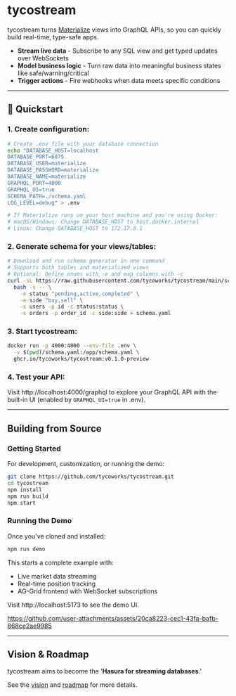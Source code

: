 # tycostream

tycostream turns [Materialize](https://materialize.com/) views into GraphQL APIs, so you can quickly build real-time, type-safe apps.

- **Stream live data** - Subscribe to any SQL view and get typed updates over WebSockets
- **Model business logic** - Turn raw data into meaningful business states like safe/warning/critical
- **Trigger actions** - Fire webhooks when data meets specific conditions

---

## 🏁 Quickstart

### 1. Create configuration:

```bash
# Create .env file with your database connection
echo "DATABASE_HOST=localhost
DATABASE_PORT=6875
DATABASE_USER=materialize
DATABASE_PASSWORD=materialize
DATABASE_NAME=materialize
GRAPHQL_PORT=4000
GRAPHQL_UI=true
SCHEMA_PATH=./schema.yaml
LOG_LEVEL=debug" > .env

# If Materialize runs on your host machine and you're using Docker:
# macOS/Windows: Change DATABASE_HOST to host.docker.internal
# Linux: Change DATABASE_HOST to 172.17.0.1
```

### 2. Generate schema for your views/tables:

```bash
# Download and run schema generator in one command
# Supports both tables and materialized views
# Optional: Define enums with -e and map columns with -c
curl -sL https://raw.githubusercontent.com/tycoworks/tycostream/main/scripts/generate-schema.sh | \
  bash -s -- \
    -e status "pending,active,completed" \
    -e side "buy,sell" \
    -s users -p id -c status:status \
    -s orders -p order_id -c side:side > schema.yaml
```

### 3. Start tycostream:

```bash
docker run -p 4000:4000 --env-file .env \
  -v $(pwd)/schema.yaml:/app/schema.yaml \
  ghcr.io/tycoworks/tycostream:v0.1.0-preview
```

### 4. Test your API:

Visit http://localhost:4000/graphql to explore your GraphQL API with the built-in UI (enabled by `GRAPHQL_UI=true` in .env).

---

## Building from Source

### Getting Started

For development, customization, or running the demo:

```bash
git clone https://github.com/tycoworks/tycostream.git
cd tycostream
npm install
npm run build
npm start
```

### Running the Demo

Once you've cloned and installed:

```bash
npm run demo
```

This starts a complete example with:
- Live market data streaming
- Real-time position tracking
- AG-Grid frontend with WebSocket subscriptions

Visit http://localhost:5173 to see the demo UI.

https://github.com/user-attachments/assets/20ca8223-cec1-43fa-bafb-868ce2ae9985

---

## Vision & Roadmap

tycostream aims to become the '**Hasura for streaming databases**.'

See the [vision](./docs/development/vision.md) and [roadmap](./docs/development/roadmap.md) for more details.
